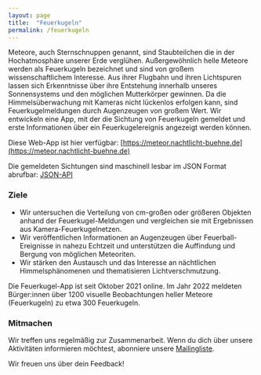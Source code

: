 ```yaml
---
layout: page
title:  "Feuerkugeln"
permalink: /feuerkugeln
---
```

Meteore, auch Sternschnuppen genannt, sind Staubteilchen die in der Hochatmosphäre unserer Erde verglühen. Außergewöhnlich helle Meteore werden als Feuerkugeln bezeichnet und sind von großem wissenschaftlichem Interesse. Aus ihrer Flugbahn und ihren Lichtspuren lassen sich Erkenntnisse über ihre Entstehung innerhalb unseres Sonnensystems und den möglichen Mutterkörper gewinnen. Da die Himmelsüberwachung mit Kameras nicht lückenlos erfolgen kann, sind Feuerkugelmeldungen durch Augenzeugen von großem Wert. Wir entwickeln eine App, mit der die Sichtung von Feuerkugeln gemeldet und erste Informationen über ein Feuerkugelereignis angezeigt werden können. 

Diese Web-App ist hier verfügbar: [https://meteor.nachtlicht-buehne.de](https://meteor.nachtlicht-buehne.de)

Die gemeldeten Sichtungen sind maschinell lesbar im JSON Format abrufbar: [JSON-API](https://meteor.nachtlicht-buehne.de/api/v1/sky_events?sort=observationTimestamp,desc&projection=inline&size=300)

### Ziele

- Wir untersuchen die Verteilung von cm-großen oder größeren Objekten anhand der Feuerkugel-Meldungen und vergleichen sie mit Ergebnissen aus Kamera-Feuerkugelnetzen.
- Wir veröffentlichen Informationen an Augenzeugen über Feuerball-Ereignisse in nahezu Echtzeit und unterstützen die Auffindung und Bergung von möglichen Meteoriten.
- Wir stärken den Austausch und das Interesse an nächtlichen Himmelsphänomenen und thematisieren Lichtverschmutzung.

Die Feuerkugel-App ist seit Oktober 2021 online. Im Jahr 2022 meldeten Bürger:innen über 1200 visuelle Beobachtungen heller Meteore (Feuerkugeln) zu  etwa 300 Feuerkugeln.

### Mitmachen
Wir treffen uns regelmäßig zur Zusammenarbeit. Wenn du dich über unsere Aktivitäten informieren möchtest, abonniere unsere [Mailingliste](https://www.listserv.dfn.de/sympa/subscribe/nachtlicht-buehne-meteor).

Wir freuen uns über dein Feedback!

